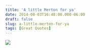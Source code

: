 ```yaml
---
title: 'A little Merton for ya'
date: 2014-08-03T16:48:00.000-06:00
draft: false
slug: a-little-merton-for-ya
tags: [Great Quotes]
---
```


  

![](/images/blog/legacy/DSC03546a+(Large).jpg)